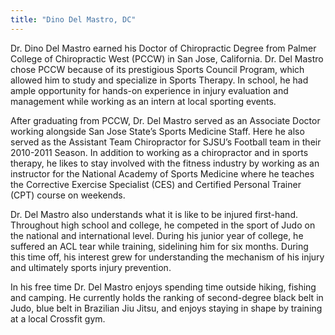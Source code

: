 ```yaml
---
title: "Dino Del Mastro, DC"
---
```

Dr. Dino Del Mastro earned his Doctor of Chiropractic Degree from Palmer College of Chiropractic West (PCCW) in San Jose, California.  Dr. Del Mastro chose PCCW because of its prestigious Sports Council Program, which allowed him to study and specialize in Sports Therapy.  In school, he had ample opportunity for hands-on experience in injury evaluation and management while working as an intern at local sporting events.

After graduating from PCCW,  Dr. Del Mastro served as an Associate Doctor working alongside  San Jose State’s Sports Medicine Staff.  Here he also served as the Assistant Team Chiropractor for SJSU’s Football team in their 2010-2011 Season.  In addition to working as a chiropractor and in sports therapy, he likes to stay involved with the fitness industry by working as an instructor for the National Academy of Sports Medicine where he teaches the Corrective Exercise Specialist (CES) and Certified Personal Trainer (CPT) course on weekends.

Dr. Del Mastro also understands what it is like to be injured first-hand.  Throughout high school and college, he competed in the sport of Judo on the national and international level.  During his junior year of college, he suffered an ACL tear while training, sidelining him for six months.  During this time off, his interest grew for understanding the mechanism of his injury and ultimately sports injury prevention.

In his free time Dr. Del Mastro enjoys spending time outside hiking, fishing and camping.  He currently holds the ranking of second-degree black belt in Judo, blue belt in Brazilian Jiu Jitsu, and enjoys staying in shape by training at a local Crossfit gym.
